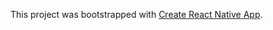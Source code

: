 This project was bootstrapped with
[Create React Native App](https://github.com/react-community/create-react-native-app).
